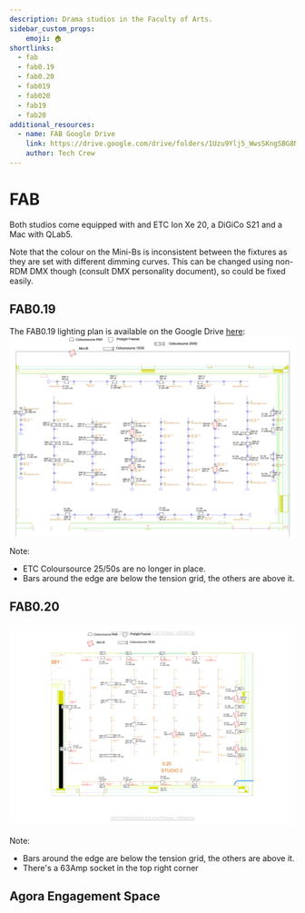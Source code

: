 ```yaml
---
description: Drama studios in the Faculty of Arts.
sidebar_custom_props:
    emoji: 🏠
shortlinks:
  - fab
  - fab0.19
  - fab0.20
  - fab019
  - fab020
  - fab19
  - fab20
additional_resources:
  - name: FAB Google Drive
    link: https://drive.google.com/drive/folders/1Uzu9Ylj5_WwsSKngSBG8N3sVTfkErDWO?usp=drive_link
    author: Tech Crew
---
```

# FAB

Both studios come equipped with and ETC Ion Xe 20, a DiGiCo S21 and a Mac with QLab5.

Note that the colour on the Mini-Bs is inconsistent between the fixtures as they are set with different dimming curves. This can be changed using non-RDM DMX though (consult DMX personality document), so could be fixed easily.

## FAB0.19


<!-- ### [Campus Map](https://campus.warwick.ac.uk/search/623c8961421e6f5928c0fb67?projectId=warwick)

<iframe width="100%" height="600" src="https://campus.warwick.ac.uk/search/623c8961421e6f5928c0fb67?projectId=warwick"></iframe> -->

The FAB0.19 lighting plan is available on the Google Drive
[here](https://drive.google.com/file/d/1EaH2392dtF6lZvB4KbhHHYr4gnK4AxtC/view?usp=sharing):
![FAB 0.19 Lighting Plan](fab019-lighting.jpg)

Note:
* ETC Coloursource 25/50s are no longer in place.
* Bars around the edge are below the tension grid, the others are above it.

## FAB0.20

![FAB 0.20 Lighting Plan](fab020-lighting.png)

Note:
* Bars around the edge are below the tension grid, the others are above it.
* There's a 63Amp socket in the top right corner

<!-- ### [Campus Map](https://campus.warwick.ac.uk/search/623c8961421e6f5928c0fb6a?projectId=warwick)

<iframe width="100%" height="600" src="https://campus.warwick.ac.uk/search/623c8961421e6f5928c0fb6a?projectId=warwick"></iframe> -->


## Agora Engagement Space